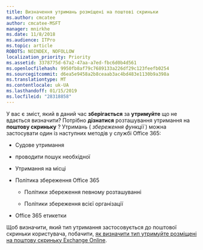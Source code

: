 ```yaml
---
title: Визначення утримань розміщені на поштові скриньки
ms.author: cmcatee
author: cmcatee-MSFT
manager: mnirkhe
ms.date: 11/8/2018
ms.audience: ITPro
ms.topic: article
ROBOTS: NOINDEX, NOFOLLOW
localization_priority: Priority
ms.assetid: 3378775d-67a2-47aa-a7ed-fbc6d0b4d561
ms.openlocfilehash: 9950fb8af79c7689133a226df29c123feefb0254
ms.sourcegitcommit: d6ea5e9458a2b8ceaab3ac4bd483e1130b9a398a
ms.translationtype: MT
ms.contentlocale: uk-UA
ms.lasthandoff: 01/15/2019
ms.locfileid: "28318858"
---
```

У вас є зміст, який в даний час **зберігається** за **утримуйте** що не вдається визначити? Потрібно **дізнатися** розташування утримання на **поштову скриньку** ? Утримань ( *збереження функції* ) можна застосувати один із наступних методів у службі Office 365: 
  
- Судове утримання 
    
- проводити пошук необхідної
    
- Утримання на місці
    
- Політика збереження Office 365 
    
  - Політики збереження певному розташуванні
    
  - Політики збереження всієї організації
    
- Office 365 етикетки
    
Щоб визначити, який тип утримання застосовується до поштової скриньки користувача, побачити, [як визначити тип утримуйте розміщені на поштову скриньку Exchange Online](https://docs.microsoft.com/en-us/office365/securitycompliance/identify-a-hold-on-an-exchange-online-mailbox).
  

